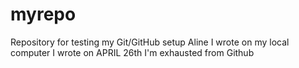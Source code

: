 # myrepo
Repository for testing my Git/GitHub setup
Aline I wrote on my local computer
I wrote on APRIL 26th
I'm exhausted from Github
